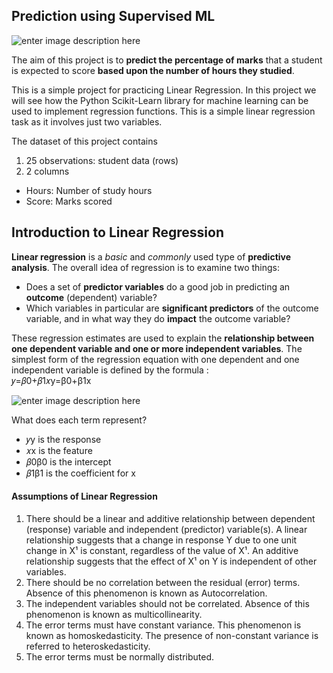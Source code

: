 ## Prediction using Supervised ML

![enter image description here](https://www.thestatesman.com/wp-content/uploads/2018/01/kid.jpg)

The aim of this project is to __predict the percentage of marks__ that a student is expected to score __based upon the number of hours they studied__. 

This is a simple project for practicing Linear Regression. In this project we will see how the Python Scikit-Learn library for machine learning can be used to implement regression functions. This is a simple linear regression task as it involves just two variables.

The dataset of this project contains 
1.  25 observations: student data (rows)
2.  2 columns	
- Hours: Number of study hours
- Score: Marks scored

## Introduction to Linear Regression

**Linear regression**  is a  _basic_  and  _commonly_  used type of  **predictive analysis**. The overall idea of regression is to examine two things:

-   Does a set of  **predictor variables**  do a good job in predicting an  **outcome**  (dependent) variable?
-   Which variables in particular are  **significant predictors**  of the outcome variable, and in what way they do  **impact**  the outcome variable?

These regression estimates are used to explain the  **relationship between one dependent variable and one or more independent variables**. The simplest form of the regression equation with one dependent and one independent variable is defined by the formula :  
𝑦=𝛽0+𝛽1𝑥y=β0+β1x

![enter image description here](https://encrypted-tbn0.gstatic.com/images?q=tbn:ANd9GcQjUY15ETxLjSulW7BLpzWCstNNzBfcAtQfTg&usqp=CAU)

What does each term represent?

-   𝑦y  is the response
-   𝑥x  is the feature
-   𝛽0β0  is the intercept
-   𝛽1β1  is the coefficient for x

#### Assumptions of Linear Regression[](http://localhost:8889/notebooks/Documents/DataScience/INSAID/Term%203%264/ML/LinearReg/LinearRegression_TVsales.ipynb#4.1.1-Assumptions-of-Linear-Regression)

1.  There should be a linear and additive relationship between dependent (response) variable and independent (predictor) variable(s). A linear relationship suggests that a change in response Y due to one unit change in X¹ is constant, regardless of the value of X¹. An additive relationship suggests that the effect of X¹ on Y is independent of other variables.
2.  There should be no correlation between the residual (error) terms. Absence of this phenomenon is known as Autocorrelation.
3.  The independent variables should not be correlated. Absence of this phenomenon is known as multicollinearity.
4.  The error terms must have constant variance. This phenomenon is known as homoskedasticity. The presence of non-constant variance is referred to heteroskedasticity.
5.  The error terms must be normally distributed.


